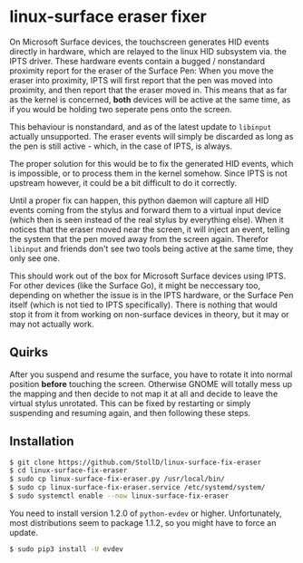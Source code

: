 # linux-surface eraser fixer
On Microsoft Surface devices, the touchscreen generates HID events directly in
hardware, which are relayed to the linux HID subsystem via. the IPTS driver.
These hardware events contain a bugged / nonstandard proximity report for the
eraser of the Surface Pen: When you move the eraser into proximity, IPTS will
first report that the pen was moved into proximity, and then report that the
eraser moved in. This means that as far as the kernel is concerned, **both**
devices will be active at the same time, as if you would be holding two
seperate pens onto the screen.

This behaviour is nonstandard, and as of the latest update to `libinput`
actually unsupported. The eraser events will simply be discarded as long as
the pen is still active - which, in the case of IPTS, is always.

The proper solution for this would be to fix the generated HID events, which
is impossible, or to process them in the kernel somehow. Since IPTS is not
upstream however, it could be a bit difficult to do it correctly.

Until a proper fix can happen, this python daemon will capture all HID events
coming from the stylus and forward them to a virtual input device (which then
is seen instead of the real stylus by everything else). When it notices that
the eraser moved near the screen, it will inject an event, telling the system
that the pen moved away from the screen again. Therefor `libinput` and friends
don't see two tools being active at the same time, they only see one.

This should work out of the box for Microsoft Surface devices using IPTS. For
other devices (like the Surface Go), it might be neccessary too, depending on
whether the issue is in the IPTS hardware, or the Surface Pen itself (which is
not tied to IPTS specifically). There is nothing that would stop it from
it from working on non-surface devices in theory, but it may or may not
actually work.

## Quirks
After you suspend and resume the surface, you have to rotate it into normal
position **before** touching the screen. Otherwise GNOME will totally mess up
the mapping and then decide to not map it at all and decide to leave the
virtual stylus unrotated. This can be fixed by restarting or simply suspending
and resuming again, and then following these steps.

## Installation
```bash
$ git clone https://github.com/StollD/linux-surface-fix-eraser
$ cd linux-surface-fix-eraser
$ sudo cp linux-surface-fix-eraser.py /usr/local/bin/
$ sudo cp linux-surface-fix-eraser.service /etc/systemd/system/
$ sudo systemctl enable --now linux-surface-fix-eraser
```

You need to install version 1.2.0 of `python-evdev` or higher. Unfortunately,
most distributions seem to package 1.1.2, so you might have to force an update.
```bash
$ sudo pip3 install -U evdev
```
